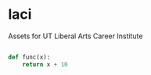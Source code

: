 laci
====

Assets for UT Liberal Arts Career Institute

```python

def func(x):
    return x + 10

```

